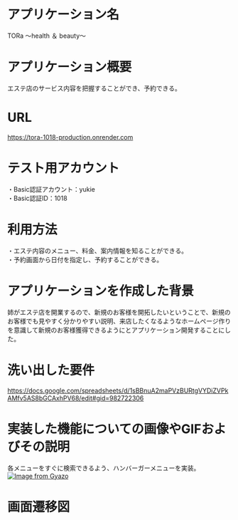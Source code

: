 # アプリケーション名
TORa ～health ＆ beauty〜
# アプリケーション概要
エステ店のサービス内容を把握することができ、予約できる。
# URL
https://tora-1018-production.onrender.com
# テスト用アカウント
・Basic認証アカウント：yukie  
・Basic認証ID：1018
# 利用方法
・エステ内容のメニュー、料金、案内情報を知ることができる。  
・予約画面から日付を指定し、予約することができる。
# アプリケーションを作成した背景
姉がエステ店を開業するので、新規のお客様を開拓したいということで、新規のお客様でも見やすく分かりやすい説明、来店したくなるようなホームページ作りを意識して新規のお客様獲得できるようにとアプリケーション開発することにした。
# 洗い出した要件
https://docs.google.com/spreadsheets/d/1sBBnuA2maPVzBURtgVYDiZVPkAMfv5AS8bGCAxhPV68/edit#gid=982722306
# 実装した機能についての画像やGIFおよびその説明
各メニューをすぐに検索できるよう、ハンバーガーメニューを実装。
[![Image from Gyazo](https://i.gyazo.com/41eb80087ea9634062ef33f76b4bdc01.gif)](https://gyazo.com/41eb80087ea9634062ef33f76b4bdc01)
# 画面遷移図
